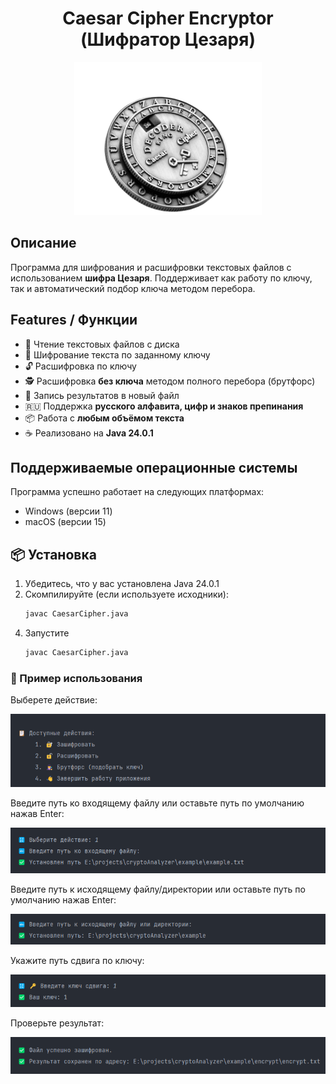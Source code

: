 <h1 style="text-align: center">Caesar Cipher Encryptor (Шифратор Цезаря)</h1>


<p align="center">
  <img  src="images/caesar-cipher-image.png" alt="caesar-cipher-image">
</p>

## Описание

Программа для шифрования и расшифровки текстовых файлов с использованием **шифра Цезаря**. Поддерживает как работу по ключу, так и автоматический подбор ключа методом перебора.

## Features / Функции

- 📂 Чтение текстовых файлов с диска
- 🔐 Шифрование текста по заданному ключу
- 🔓 Расшифровка по ключу
- 🕵️ Расшифровка **без ключа** методом полного перебора (брутфорс)
- 📄 Запись результатов в новый файл
- 🇷🇺 Поддержка **русского алфавита, цифр и знаков препинания**
- 📦 Работа с **любым объёмом текста**
- ☕ Реализовано на **Java 24.0.1**

## Поддерживаемые операционные системы
Программа успешно работает на следующих платформах:
- Windows (версии 11)
- macOS (версии 15)

## 📦 Установка

1. Убедитесь, что у вас установлена Java 24.0.1
2. Скомпилируйте (если используете исходники):
   ```bash
   javac CaesarCipher.java

<!-- 2. Скачайте исходный код или `.jar` файл программы -->
4. Запустите 
   ```bash
   javac CaesarCipher.java
   ```  

### 📁 Пример использования
Выберете действие:
<p align="left">
  <img  src="images/Step1.png" alt="step-1">
</p>  

Введите путь ко входящему файлу или оставьте путь по умолчанию нажав Enter:
<p align="left">
  <img  src="images/Step2.png" alt="step-2">
</p>  

Введите путь к исходящему файлу/директории или оставьте путь по умолчанию нажав Enter:
<p align="left">
  <img  src="images/Step3.png" alt="step-3">
</p>  

Укажите путь сдвига по ключу:
<p align="left">
  <img  src="images/Step4.png" alt="step-4">
</p>  

Проверьте результат:
<p align="left">
  <img  src="images/Step5.png" alt="step-5">
</p> 

